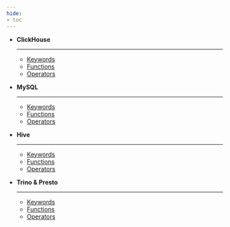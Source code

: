 ```yaml
---
hide:
- toc
---
```


<div class="grid cards" markdown>

-   __ClickHouse__

    ---

    - [Keywords](./clickhouse/keywords.txt)
    - [Functions](./clickhouse/functions.txt)
    - [Operators](./clickhouse/operators.txt)

-   __MySQL__

    ---

    - [Keywords](./mysql/keywords.txt)
    - [Functions](./mysql/functions.txt)
    - [Operators](./mysql/operators.txt)

-   __Hive__

    ---

    - [Keywords](./hive/keywords.txt)
    - [Functions](./hive/functions.txt)
    - [Operators](./hive/operators.txt)

-   __Trino & Presto__

    ---

    - [Keywords](./trino/keywords.txt)
    - [Functions](./trino/functions.txt)
    - [Operators](./trino/operators.txt)

</div>
